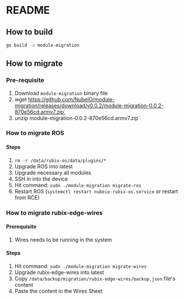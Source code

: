 # README

## How to build

```bash
go build -o module-migration
```

## How to migrate

### Pre-requisite

1. Download `module-migration` binary file
2. wget https://github.com/NubeIO/module-migration/releases/download/v0.0.2/module-migration-0.0.2-870e56cd.armv7.zip`
3. unzip module-migration-0.0.2-870e56cd.armv7.zip`

### How to migrate ROS

#### Steps

1. `rm -r /data/rubix-os/data/plugins/*`
2. Upgrade ROS into latest
3. Upgrade necessary all modules
4. SSH in into the device
5. Hit command: `sudo ./module-migration migrate-ros`
6. Restart ROS (`systemctl restart nubeio-rubix-os.service` or restart from RCE)

### How to migrate rubix-edge-wires

#### Prerequisite

1. Wires needs to be running in the system

#### Steps

1. Hit command: `sudo ./module-migration migrate-wires`
2. Upgrade rubix-edge-wires into latest
3. Copy `/data/backup/migration/rubix-edge-wires/backup.json` file's content
4. Paste the content in the Wires Sheet
